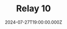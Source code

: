 ---
title: "Relay 10"
venue: "Hackney Empire"
date: 2024-07-27T19:00:00.000Z
permalink: /almanac/live/2024-07-27-relay-10/index.html
poster: https://cdn.rknight.me/almanac/live/relay-10.jpg
lat: 51.5455556
long: -0.0555556
---
